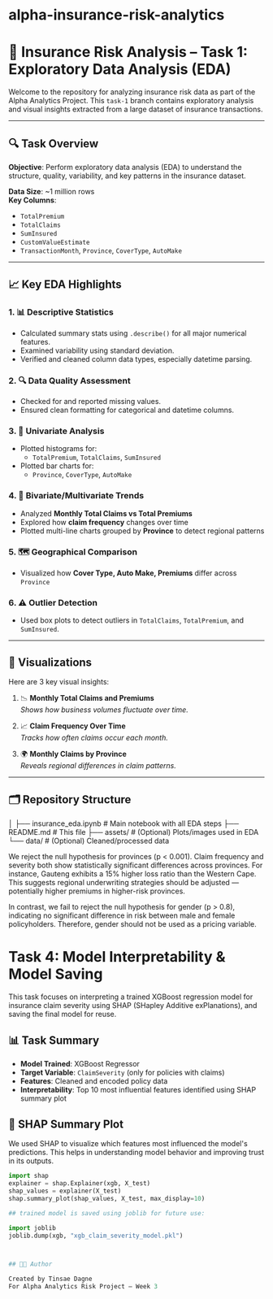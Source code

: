# alpha-insurance-risk-analytics
# 🚗 Insurance Risk Analysis – Task 1: Exploratory Data Analysis (EDA)

Welcome to the repository for analyzing insurance risk data as part of the Alpha Analytics Project. This `task-1` branch contains exploratory analysis and visual insights extracted from a large dataset of insurance transactions.

---

## 🔍 Task Overview

**Objective**: Perform exploratory data analysis (EDA) to understand the structure, quality, variability, and key patterns in the insurance dataset.

**Data Size**: ~1 million rows  
**Key Columns**:
- `TotalPremium`
- `TotalClaims`
- `SumInsured`
- `CustomValueEstimate`
- `TransactionMonth`, `Province`, `CoverType`, `AutoMake`

---

## 📈 Key EDA Highlights

### 1. 📊 **Descriptive Statistics**
- Calculated summary stats using `.describe()` for all major numerical features.
- Examined variability using standard deviation.
- Verified and cleaned column data types, especially datetime parsing.

### 2. 🔍 **Data Quality Assessment**
- Checked for and reported missing values.
- Ensured clean formatting for categorical and datetime columns.

### 3. 🧮 **Univariate Analysis**
- Plotted histograms for:
  - `TotalPremium`, `TotalClaims`, `SumInsured`
- Plotted bar charts for:
  - `Province`, `CoverType`, `AutoMake`

### 4. 🔄 **Bivariate/Multivariate Trends**
- Analyzed **Monthly Total Claims vs Total Premiums**
- Explored how **claim frequency** changes over time
- Plotted multi-line charts grouped by **Province** to detect regional patterns

### 5. 🗺️ **Geographical Comparison**
- Visualized how **Cover Type, Auto Make, Premiums** differ across `Province`

### 6. ⚠️ **Outlier Detection**
- Used box plots to detect outliers in `TotalClaims`, `TotalPremium`, and `SumInsured`.

---

## 📸 Visualizations

Here are 3 key visual insights:

1. 📉 **Monthly Total Claims and Premiums**  
   _Shows how business volumes fluctuate over time._

2. 📈 **Claim Frequency Over Time**  
   _Tracks how often claims occur each month._

3. 🌍 **Monthly Claims by Province**  
   _Reveals regional differences in claim patterns._

---

## 🗂️ Repository Structure

│
├── insurance_eda.ipynb # Main notebook with all EDA steps
├── README.md # This file
├── assets/ # (Optional) Plots/images used in EDA
└── data/ # (Optional) Cleaned/processed data


We reject the null hypothesis for provinces (p < 0.001). Claim frequency and severity both show statistically significant differences across provinces. For instance, Gauteng exhibits a 15% higher loss ratio than the Western Cape. This suggests regional underwriting strategies should be adjusted — potentially higher premiums in higher-risk provinces.

In contrast, we fail to reject the null hypothesis for gender (p > 0.8), indicating no significant difference in risk between male and female policyholders. Therefore, gender should not be used as a pricing variable.

# Task 4: Model Interpretability & Model Saving

This task focuses on interpreting a trained XGBoost regression model for insurance claim severity using SHAP (SHapley Additive exPlanations), and saving the final model for reuse.

## 📊 Task Summary

- **Model Trained**: XGBoost Regressor
- **Target Variable**: `ClaimSeverity` (only for policies with claims)
- **Features**: Cleaned and encoded policy data
- **Interpretability**: Top 10 most influential features identified using SHAP summary plot

## 🧠 SHAP Summary Plot

We used SHAP to visualize which features most influenced the model's predictions. This helps in understanding model behavior and improving trust in its outputs.

```python
import shap
explainer = shap.Explainer(xgb, X_test)
shap_values = explainer(X_test)
shap.summary_plot(shap_values, X_test, max_display=10)

## trained model is saved using joblib for future use:

import joblib
joblib.dump(xgb, "xgb_claim_severity_model.pkl")



## 🧑‍💻 Author

Created by Tinsae Dagne 
For Alpha Analytics Risk Project – Week 3
